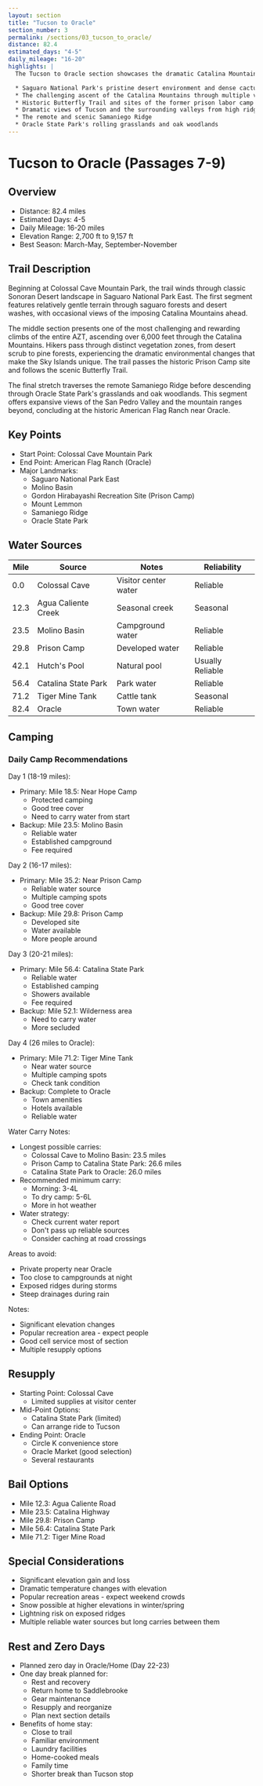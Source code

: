 ```yaml
---
layout: section
title: "Tucson to Oracle"
section_number: 3
permalink: /sections/03_tucson_to_oracle/
distance: 82.4
estimated_days: "4-5"
daily_mileage: "16-20"
highlights: |
  The Tucson to Oracle section showcases the dramatic Catalina Mountains and offers some of the most diverse ecosystems on the trail. This section features:

  * Saguaro National Park's pristine desert environment and dense cactus forests
  * The challenging ascent of the Catalina Mountains through multiple vegetation zones
  * Historic Butterfly Trail and sites of the former prison labor camp
  * Dramatic views of Tucson and the surrounding valleys from high ridges
  * The remote and scenic Samaniego Ridge
  * Oracle State Park's rolling grasslands and oak woodlands
---
```


# Tucson to Oracle (Passages 7-9)

## Overview
- Distance: 82.4 miles
- Estimated Days: 4-5
- Daily Mileage: 16-20 miles
- Elevation Range: 2,700 ft to 9,157 ft
- Best Season: March-May, September-November

## Trail Description
Beginning at Colossal Cave Mountain Park, the trail winds through classic Sonoran Desert landscape in Saguaro National Park East. The first segment features relatively gentle terrain through saguaro forests and desert washes, with occasional views of the imposing Catalina Mountains ahead.

The middle section presents one of the most challenging and rewarding climbs of the entire AZT, ascending over 6,000 feet through the Catalina Mountains. Hikers pass through distinct vegetation zones, from desert scrub to pine forests, experiencing the dramatic environmental changes that make the Sky Islands unique. The trail passes the historic Prison Camp site and follows the scenic Butterfly Trail.

The final stretch traverses the remote Samaniego Ridge before descending through Oracle State Park's grasslands and oak woodlands. This segment offers expansive views of the San Pedro Valley and the mountain ranges beyond, concluding at the historic American Flag Ranch near Oracle.

## Key Points
- Start Point: Colossal Cave Mountain Park
- End Point: American Flag Ranch (Oracle)
- Major Landmarks:
  - Saguaro National Park East
  - Molino Basin
  - Gordon Hirabayashi Recreation Site (Prison Camp)
  - Mount Lemmon
  - Samaniego Ridge
  - Oracle State Park

## Water Sources

| Mile | Source | Notes | Reliability |
|------|---------|-------|-------------|
| 0.0 | Colossal Cave | Visitor center water | Reliable |
| 12.3 | Agua Caliente Creek | Seasonal creek | Seasonal |
| 23.5 | Molino Basin | Campground water | Reliable |
| 29.8 | Prison Camp | Developed water | Reliable |
| 42.1 | Hutch's Pool | Natural pool | Usually Reliable |
| 56.4 | Catalina State Park | Park water | Reliable |
| 71.2 | Tiger Mine Tank | Cattle tank | Seasonal |
| 82.4 | Oracle | Town water | Reliable |

## Camping
### Daily Camp Recommendations
Day 1 (18-19 miles):
- Primary: Mile 18.5: Near Hope Camp
  - Protected camping
  - Good tree cover
  - Need to carry water from start
- Backup: Mile 23.5: Molino Basin
  - Reliable water
  - Established campground
  - Fee required

Day 2 (16-17 miles):
- Primary: Mile 35.2: Near Prison Camp
  - Reliable water source
  - Multiple camping spots
  - Good tree cover
- Backup: Mile 29.8: Prison Camp
  - Developed site
  - Water available
  - More people around

Day 3 (20-21 miles):
- Primary: Mile 56.4: Catalina State Park
  - Reliable water
  - Established camping
  - Showers available
  - Fee required
- Backup: Mile 52.1: Wilderness area
  - Need to carry water
  - More secluded

Day 4 (26 miles to Oracle):
- Primary: Mile 71.2: Tiger Mine Tank
  - Near water source
  - Multiple camping spots
  - Check tank condition
- Backup: Complete to Oracle
  - Town amenities
  - Hotels available
  - Reliable water

Water Carry Notes:
- Longest possible carries:
  - Colossal Cave to Molino Basin: 23.5 miles
  - Prison Camp to Catalina State Park: 26.6 miles
  - Catalina State Park to Oracle: 26.0 miles
- Recommended minimum carry:
  - Morning: 3-4L
  - To dry camp: 5-6L
  - More in hot weather
- Water strategy:
  - Check current water report
  - Don't pass up reliable sources
  - Consider caching at road crossings

Areas to avoid:
- Private property near Oracle
- Too close to campgrounds at night
- Exposed ridges during storms
- Steep drainages during rain

Notes:
- Significant elevation changes
- Popular recreation area - expect people
- Good cell service most of section
- Multiple resupply options

## Resupply
- Starting Point: Colossal Cave
  - Limited supplies at visitor center
- Mid-Point Options:
  - Catalina State Park (limited)
  - Can arrange ride to Tucson
- Ending Point: Oracle
  - Circle K convenience store
  - Oracle Market (good selection)
  - Several restaurants

## Bail Options
- Mile 12.3: Agua Caliente Road
- Mile 23.5: Catalina Highway
- Mile 29.8: Prison Camp
- Mile 56.4: Catalina State Park
- Mile 71.2: Tiger Mine Road

## Special Considerations
- Significant elevation gain and loss
- Dramatic temperature changes with elevation
- Popular recreation areas - expect weekend crowds
- Snow possible at higher elevations in winter/spring
- Lightning risk on exposed ridges
- Multiple reliable water sources but long carries between them

## Rest and Zero Days
- Planned zero day in Oracle/Home (Day 22-23)
- One day break planned for:
  - Rest and recovery
  - Return home to Saddlebrooke
  - Gear maintenance
  - Resupply and reorganize
  - Plan next section details
- Benefits of home stay:
  - Close to trail
  - Familiar environment
  - Laundry facilities
  - Home-cooked meals
  - Family time
  - Shorter break than Tucson stop
